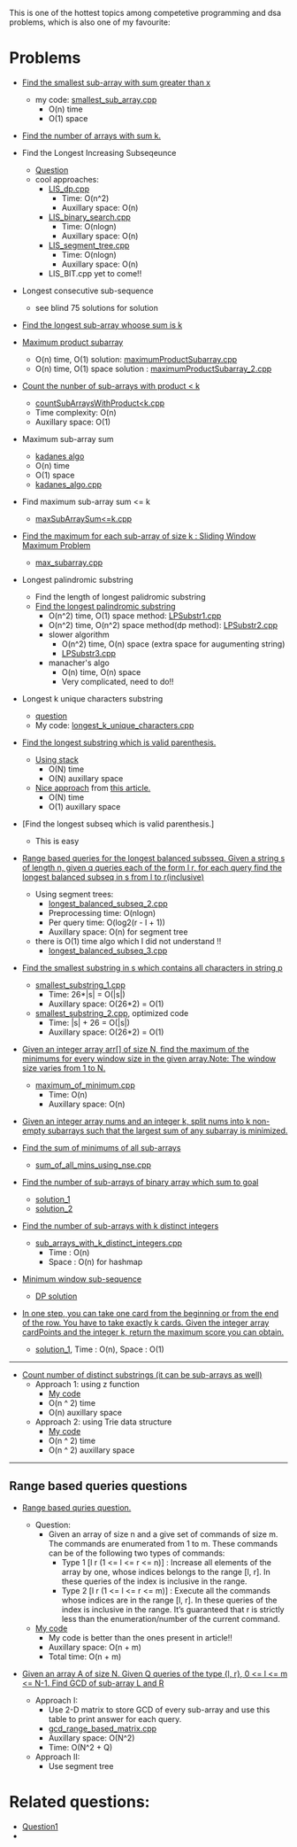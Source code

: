 This is one of the hottest topics among competetive programming and dsa problems, which is also one of my favourite:

# Problems

- [Find the smallest sub-array with sum greater than x](https://www.geeksforgeeks.org/problems/smallest-subarray-with-sum-greater-than-x5651/1)
  - my code: [smallest_sub_array.cpp](smallest_sub_array.cpp)
    - O(n) time
    - O(1) space

- [Find the number of arrays with sum k.](https://leetcode.com/problems/subarray-sum-equals-k/description/)


- Find the Longest Increasing Subseqeunce
  - [Question](https://leetcode.com/problems/longest-increasing-subsequence/solutions/1326308/c-python-dp-binary-search-bit-segment-tree-solutions-picture-explain-o-nlogn/)
  - cool approaches:
    - [LIS_dp.cpp](LIS_dp.cpp)
      - Time: O(n^2)
      - Auxillary space: O(n)
    - [LIS_binary_search.cpp](LIS_binary_search.cpp)  
      - Time: O(nlogn)
      - Auxillary space: O(n)
    - [LIS_segment_tree.cpp](LIS_segment_tree.cpp)
      - Time: O(nlogn)
      - Auxillary space: O(n)
    - LIS_BIT.cpp yet to come!!

- Longest consecutive sub-sequence
  - see blind 75 solutions for solution

- [Find the longest sub-array whoose sum is k](https://www.geeksforgeeks.org/problems/longest-sub-array-with-sum-k0809/1)

- [Maximum product subarray](https://www.geeksforgeeks.org/problems/maximum-product-subarray3604/1)
  - O(n) time, O(1) solution: [maximumProductSubarray.cpp](maximumProductSubarray.cpp)
  - O(n) time, O(1) space solution : [maximumProductSubarray_2.cpp](maximumProductSubarray_2.cpp)

- [Count the nunber of sub-arrays with product < k](https://leetcode.com/problems/subarray-product-less-than-k/description/)
  - [countSubArraysWithProduct<k.cpp](countSubArraysWithProduct<k.cpp)
  - Time complexity: O(n)
  - Auxillary space: O(1)

- Maximum sub-array sum
  - [kadanes algo](https://www.geeksforgeeks.org/problems/kadanes-algorithm-1587115620/1)
  - O(n) time
  - O(1) space
  - [kadanes_algo.cpp](kadanes_algo.cpp)

- Find maximum sub-array sum <= k
  - [maxSubArraySum<=k.cpp](maxSubArraySum<=k.cpp)

- [Find the maximum for each sub-array of size k : Sliding Window Maximum Problem](https://leetcode.com/problems/sliding-window-maximum/description/)
  - [max_subarray.cpp](max_subarray.cpp)

- Longest palindromic substring
  - Find the length of longest palidromic substring
  - [Find the longest palindromic substring](https://www.geeksforgeeks.org/problems/longest-palindrome-in-a-string3411/1)
    - O(n^2) time, O(1) space method: [LPSubstr1.cpp](LPSubstr1.cpp)
    - O(n^2) time, O(n^2) space method(dp method): [LPSubstr2.cpp](LPSubstr2.cpp)
    - slower algorithm 
      - O(n^2) time, O(n) space (extra space for augumenting string)
      - [LPSubstr3.cpp](LPSubstr3.cpp)
    - manacher's algo 
      - O(n) time, O(n) space
      - Very complicated, need to do!!

- Longest k unique characters substring
  - [question](https://www.geeksforgeeks.org/problems/longest-k-unique-characters-substring0853/1)
  - My code: [longest_k_unique_characters.cpp](longest_k_unique_characters.cpp)

- [Find the longest substring which is valid parenthesis.](https://www.geeksforgeeks.org/problems/longest-valid-parentheses5657/1)
  - [Using stack](longest_valid_parenthesis_substring.cpp)
    - O(N) time
    - O(N) auxillary space
  - [Nice approach](longest_valid_parenthesis_substring_optimized.cpp) from [this article.](https://www.geeksforgeeks.org/length-of-the-longest-valid-substring/)
    - O(N) time
    - O(1) auxillary space

- [Find the longest subseq which is valid parenthesis.]
  - This is easy

- [Range based queries for the longest balanced subsseq. Given a string s of length n, given q queries each of the form l r, for each query find the longest balanced subseq in s from l to r(inclusive)](https://www.geeksforgeeks.org/range-queries-longest-correct-bracket-subsequence-set-2/)
  - Using segment trees: 
    - [longest_balanced_subseq_2.cpp](longest_balanced_subseq_2.cpp)
    - Preprocessing time: O(nlogn)
    - Per query time: O(log2(r - l + 1))
    - Auxillary space: O(n) for segment tree 
  - there is O(1) time algo which I did not understand !!
    - [longest_balanced_subseq_3.cpp](longest_balanced_subseq_3.cpp)
  
- [Find the smallest substring in s which contains all characters in string p](https://www.geeksforgeeks.org/problems/smallest-window-in-a-string-containing-all-the-characters-of-another-string-1587115621/1)
  - [smallest_substring_1.cpp](smallest_substring_1.cpp)
    - Time: 26*|s| = O(|s|)
    - Auxillary space: O(26*2) = O(1)
  - [smallest_substring_2.cpp](smallest_substring_2.cpp), optimized code
    - Time: |s| + 26 = O(|s|)
    - Auxillary space: O(26*2) = O(1)

- [Given an integer array arr[] of size N, find the maximum of the minimums for every window size in the given array.Note: The window size varies from 1 to N.](https://www.geeksforgeeks.org/problems/maximum-of-minimum-for-every-window-size3453/1)
  - [maximum_of_minimum.cpp](maximum_of_minimum.cpp)
    - Time: O(n)
    - Auxillary space: O(n)

- [Given an integer array nums and an integer k, split nums into k non-empty subarrays such that the largest sum of any subarray is minimized.](https://leetcode.com/problems/split-array-largest-sum/description/)

- [Find the sum of minimums of all sub-arrays](https://leetcode.com/problems/sum-of-subarray-minimums/description/)
  - [sum_of_all_mins_using_nse.cpp](sum_of_all_mins_using_nse.cpp)

- [Find the number of sub-arrays of binary array which sum to goal](https://leetcode.com/problems/binary-subarrays-with-sum/description/)
  - [solution_1](binary_sub_array_1.cpp)
  - [solution_2](binary_sub_array_2.cpp)

- [Find the number of sub-arrays with k distinct integers](https://leetcode.com/problems/subarrays-with-k-different-integers/description/)
  - [sub_arrays_with_k_distinct_integers.cpp](sub_arrays_with_k_distinct_integers.cpp)
    - Time : O(n)
    - Space : O(n) for hashmap

- [Minimum window sub-sequence](https://www.naukri.com/code360/problems/minimum-window-subsequence_2181133)
  - [DP solution](minimum_window_sub_sequence.cpp)

- [In one step, you can take one card from the beginning or from the end of the row. You have to take exactly k cards. Given the integer array cardPoints and the integer k, return the maximum score you can obtain.](https://leetcode.com/problems/maximum-points-you-can-obtain-from-cards/description/)
  - [solution_1](max_sum_from_cards.cpp), Time : O(n), Space : O(1)


-----------------------------------------------------------------

- [Count number of distinct substrings (it can be sub-arrays as well)](https://www.geeksforgeeks.org/problems/count-of-distinct-substrings/1)
  - Approach 1: using z function
    - [My code](solution_1_distinct_substrings.cpp)
    - O(n ^ 2) time
    - O(n) auxillary space
  - Approach 2: using Trie data structure
    - [My code](solution_2_distinct_substrings.cpp)
    - O(n ^ 2) time
    - O(n ^ 2) auxillary space

-----------------------------------------------------------------

## Range based queries questions
- [Range based quries question.](https://www.geeksforgeeks.org/array-range-queries-range-queries/)
    - Question:
        - Given an array of size n and a give set of commands of size m. The commands are enumerated from 1 to m. These commands can be of the following two types of commands: 
            - Type 1 [l r (1 <= l <= r <= n)] : Increase all elements of the array by one, whose indices belongs to the range [l, r]. In these queries of the index is inclusive in the range.
            - Type 2 [l r (1 <= l <= r <= m)] : Execute all the commands whose indices are in the range [l, r]. In these queries of the index is inclusive in the range. It’s guaranteed that r is strictly less than the enumeration/number of the current command.
    - [My code](arrays_with_range.cpp)
        - My code is better than the ones present in article!!
        - Auxillary space: O(n + m)
        - Total time: O(n + m)


- [Given an array A of size N. Given Q queries of the type {l, r}, 0 <= l <= m <= N-1. Find GCD of sub-array L and R](https://www.geeksforgeeks.org/gcds-of-a-given-index-ranges-in-an-array/)  
    - Approach I:
        - Use 2-D matrix to store GCD of every sub-array and use this table to print answer for each query.
        - [gcd_range_based_matrix.cpp](gcd_range_based_matrix.cpp)
        - Auxillary space: O(N^2)
        - Time: O(N^2 + Q)
    - Approach II:
        - Use segment tree

# Related questions:
- [Question1](https://leetcode.com/problems/max-sum-of-rectangle-no-larger-than-k/description/)
- 